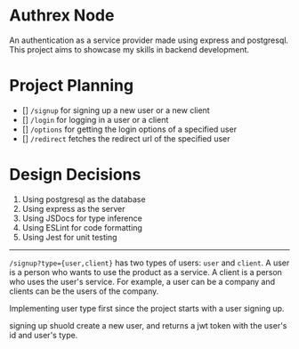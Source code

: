 # Authrex Node
An authentication as a service provider made using express and postgresql. This project aims to showcase my skills in backend development.

# Project Planning
- [] `/signup`
for signing up a new user or a new client
- [] `/login`
for logging in a user or a client
- [] `/options`
for getting the login options of a specified user
- [] `/redirect`
fetches the redirect url of the specified user

# Design Decisions
1. Using postgresql as the database
2. Using express as the server
3. Using JSDocs for type inference
4. Using ESLint for code formatting
5. Using Jest for unit testing

---

`/signup?type={user,client}` has two types of users: `user` and `client`. A user is a person who wants to use the product as a service. A client is a person who uses the user's service. For example, a user can be a company and clients can be the users of the company.

Implementing user type first since the project starts with a user signing up.

signing up shuold create a new user, and returns a jwt token with the user's id and user's type.